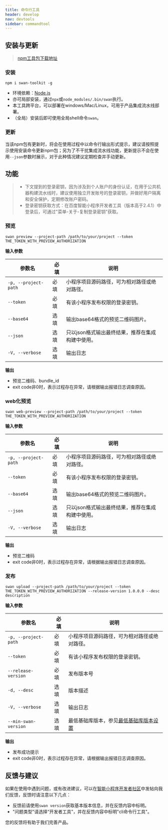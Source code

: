 ```yaml
---
title: 命令行工具
header: develop
nav: devtools
sidebar: commandtool
---
```


## 安装与更新

> [npm工具包下载地址](https://www.npmjs.com/package/swan-toolkit)

### 安装

```shell
npm i swan-toolkit -g
```

- 环境依赖：[Node.js](https://nodejs.org)
- 亦可局部安装，通过`npx`或`node_modules/.bin/swan`执行。
- 本工具跨平台，可以部署在windows/Mac/Linux，可用于产品集成流水线部署。
- （全局）安装后即可使用全局shell命令`swan`。

### 更新

当该npm包有更新时，将会在使用过程中以命令行输出形式提示，建议请按照提示使用安装命令更新npm包；另为了不干扰集成流水线功能，更新提示不会在使用`--json`参数时展示，对于此种情况建议定期检查并手动更新。

## 功能

> * 下文提到的登录密钥，因为涉及到个人账户的身份认证，在用于公共机器构建流水线时，建议使用独立开发账号的登录密钥，并做好用户隔离和安全保护，定期修改账户密码。
> * 登录密钥获取方式：在百度智能小程序开发者工具（版本高于2.4.1）中登录后，可通过"菜单-关于-复制登录密钥"获取。

### 预览

```shell
swan preview --project-path /path/to/your/project --token THE_TOKEN_WITH_PREVIEW_AUTHORIZATION
```
**输入参数**

|参数名|必填|说明|
|--|--|--|
| `-p, --project-path`|必填|小程序项目源码路径，可为相对路径或绝对路径。|
|`--token`|必填|有该小程序发布权限的登录密钥。|
|`--base64`|选填|输出base64格式的预览二维码图片。|
|`--json`|选填|只以json格式输出最终结果，推荐在集成构建中使用。|
|`-V, --verbose`|选填|输出日志|

**输出**
- 预览二维码、bundle_id
- exit code非0时，表示过程存在异常，请根据输出报错日志调查原因。

### web化预览

```shell
swan web-preview --project-path /path/to/your/project --token THE_TOKEN_WITH_PREVIEW_AUTHORIZATION
```
**输入参数**

|参数名|必填|说明|
|--|--|--|
|`-p, --project-path` |必填|小程序项目源码路径，可为相对路径或绝对路径。|
|`--token`|必填|有该小程序发布权限的登录密钥。|
|`--base64`|选填| 输出base64格式的预览二维码图片。|
|`--json` |选填|只以json格式输出最终结果，推荐在集成构建中使用。|
|`-V, --verbose`|选填| 输出日志|

**输出**

- 预览二维码
- exit code非0时，表示过程存在异常，请根据输出报错日志调查原因。

### 发布

```shell
swan upload --project-path /path/to/your/project --token THE_TOKEN_WITH_PREVIEW_AUTHORIZATION --release-version 1.0.0.0 --desc description
```
**输入参数**

|参数名|必填|说明|
|--|--|--|
|`-p, --project-path`|必填| 小程序项目源码路径，可为相对路径或绝对路径。|
|`--token`|必填|有该小程序发布权限的登录密钥。|
| `--release-version`|必填|发布版本号|
|`-d, --desc`|选填|版本描述|
|`-V, --verbose`|选填| 输出日志|
|`--min-swan-version`|选填|最低基础库版本，参见[最低基础库版本设置](https://smartprogram.baidu.com/docs/develop/swan/compatibility_version/)|

**输出**
- 发布成功提示
- exit code非0时，表示过程存在异常，请根据输出报错日志调查原因。

## 反馈与建议
如果在使用中遇到问题，或有改进建议，可以在[智能小程序开发者社区](https://smartprogram.baidu.com/forum/)中发帖向我们反馈，反馈时请注意以下几点：
- 反馈前请使用`swan version`获取基本版本信息，并在反馈内容中标明。
- "问题类型"请选择“开发者工具”，并在反馈内容中标明"cli命令行工具"。

您的反馈将有助于我们完善产品。
